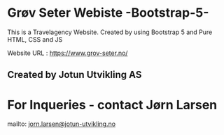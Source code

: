 # Grøv Seter Webiste -Bootstrap-5-

This is a Travelagency Website. Created by using Bootstrap 5 and Pure HTML, CSS and JS

Website URL : https://www.grov-seter.no/

## Created by Jotun Utvikling AS

# For Inqueries - contact Jørn Larsen

mailto: jorn.larsen@jotun-utvikling.no
